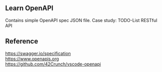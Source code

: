 
## Learn OpenAPI

Contains simple OpenAPI spec JSON file. Case study: TODO-List RESTful API

## Reference

<https://swagger.io/specification>   
<https://www.openapis.org>   
<https://github.com/42Crunch/vscode-openapi>
